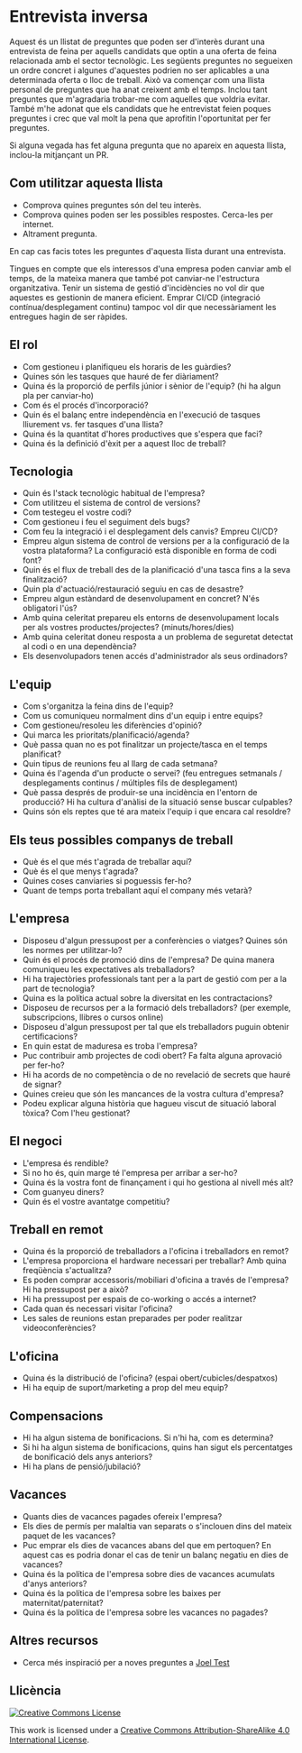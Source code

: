 # Entrevista inversa

Aquest és un llistat de preguntes que poden ser d'interès durant una entrevista de feina per aquells candidats que optin a una oferta de feina relacionada amb el sector tecnològic.
Les següents preguntes no segueixen un ordre concret i algunes d'aquestes podrien no ser aplicables a una determinada oferta o lloc de treball.
Això va començar com una llista personal de preguntes que ha anat creixent amb el temps. Inclou tant preguntes que m'agradaria trobar-me com aquelles que voldria evitar.
També m'he adonat que els candidats que he entrevistat feien poques preguntes i crec que val molt la pena que aprofitin l'oportunitat per fer preguntes.

Si alguna vegada has fet alguna pregunta que no apareix en aquesta llista, inclou-la mitjançant un PR.


## Com utilitzar aquesta llista

- Comprova quines preguntes són del teu interès.
- Comprova quines poden ser les possibles respostes. Cerca-les per internet.
- Altrament pregunta.

En cap cas facis totes les preguntes d'aquesta llista durant una entrevista.

Tingues en compte que els interessos d'una empresa poden canviar amb el temps, de la mateixa manera que també pot canviar-ne l'estructura organitzativa. Tenir un sistema de gestió d'incidències no vol dir que aquestes es gestionin de manera eficient. Emprar CI/CD (integració contínua/desplegament continu) tampoc vol dir que necessàriament les entregues hagin de ser ràpides.

## El rol

- Com gestioneu i planifiqueu els horaris de les guàrdies?
- Quines són les tasques que hauré de fer diàriament?
- Quina és la proporció de perfils júnior i sènior de l'equip? (hi ha algun pla per canviar-ho)
- Com és el procés d'incorporació?
- Quin és el balanç entre independència en l'execució de tasques lliurement vs. fer tasques d'una llista?
- Quina és la quantitat d'hores productives que s'espera que faci?
- Quina és la definició d'èxit per a aquest lloc de treball?

## Tecnologia

- Quin és l'stack tecnològic habitual de l'empresa?
- Com utilitzeu el sistema de control de versions?
- Com testegeu el vostre codi?
- Com gestioneu i feu el seguiment dels bugs?
- Com feu la integració i el desplegament dels canvis? Empreu CI/CD?
- Empreu algun sistema de control de versions per a la configuració de la vostra plataforma? La configuració està disponible en forma de codi font?
- Quin és el flux de treball des de la planificació d'una tasca fins a la seva finalització?
- Quin pla d'actuació/restauració seguiu en cas de desastre?
- Empreu algun estàndard de desenvolupament en concret? N'és obligatori l'ús?
- Amb quina celeritat prepareu els entorns de desenvolupament locals per als vostres productes/projectes? (minuts/hores/dies)
- Amb quina celeritat doneu resposta a un problema de seguretat detectat al codi o en una dependència?
- Els desenvolupadors tenen accés d'administrador als seus ordinadors?  

## L'equip

- Com s'organitza la feina dins de l'equip?
- Com us comuniqueu normalment dins d'un equip i entre equips?
- Com gestioneu/resoleu les diferències d'opinió?
- Qui marca les prioritats/planificació/agenda?
- Què passa quan no es pot finalitzar un projecte/tasca en el temps planificat?
- Quin tipus de reunions feu al llarg de cada setmana?
- Quina és l'agenda d'un producte o servei? (feu entregues setmanals / desplegaments continus / múltiples fils de desplegament)
- Què passa després de produir-se una incidència en l'entorn de producció? Hi ha cultura d'anàlisi de la situació sense buscar culpables?
- Quins són els reptes que té ara mateix l'equip i que encara cal resoldre?

## Els teus possibles companys de treball

- Què és el que més t'agrada de treballar aquí?
- Què és el que menys t'agrada?
- Quines coses canviaries si poguessis fer-ho?
- Quant de temps porta treballant aquí el company més vetarà?

## L'empresa

- Disposeu d'algun pressupost per a conferències o viatges? Quines són les normes per utilitzar-lo?
- Quin és el procés de promoció dins de l'empresa? De quina manera comuniqueu les expectatives als treballadors?
- Hi ha trajectòries professionals tant per a la part de gestió com per a la part de tecnologia?
- Quina es la política actual sobre la diversitat en les contractacions?
- Disposeu de recursos per a la formació dels treballadors? (per exemple, subscripcions, llibres o cursos online)
- Disposeu d'algun pressupost per tal que els treballadors puguin obtenir certificacions?
- En quin estat de maduresa es troba l'empresa?
- Puc contribuir amb projectes de codi obert? Fa falta alguna aprovació per fer-ho?
- Hi ha acords de no competència o de no revelació de secrets que hauré de signar?
- Quines creieu que són les mancances de la vostra cultura d'empresa?
- Podeu explicar alguna història que hagueu viscut de situació laboral tòxica? Com l'heu gestionat?

## El negoci

- L'empresa és rendible?
- Si no ho és, quin marge té l'empresa per arribar a ser-ho?
- Quina és la vostra font de finançament i qui ho gestiona al nivell més alt?
- Com guanyeu diners?
- Quin és el vostre avantatge competitiu?

## Treball en remot

- Quina és la proporció de treballadors a l'oficina i treballadors en remot?
- L'empresa proporciona el hardware necessari per treballar? Amb quina freqüència s'actualitza?
- Es poden comprar accessoris/mobiliari d'oficina a través de l'empresa? Hi ha pressupost per a això?
- Hi ha pressupost per espais de co-working o accés a internet?
- Cada quan és necessari visitar l'oficina?
- Les sales de reunions estan preparades per poder realitzar videoconferències?

## L'oficina

- Quina és la distribució de l'oficina? (espai obert/cubicles/despatxos)
- Hi ha equip de suport/marketing a prop del meu equip?

## Compensacions

- Hi ha algun sistema de bonificacions. Si n'hi ha, com es determina?
- Si hi ha algun sistema de bonificacions, quins han sigut els percentatges de bonificació dels anys anteriors?
- Hi ha plans de pensió/jubilació?

## Vacances

- Quants dies de vacances pagades ofereix l'empresa?
- Els dies de permís per malaltia van separats o s'inclouen dins del mateix paquet de les vacances?
- Puc emprar els dies de vacances abans del que em pertoquen? En aquest cas es podria donar el cas de tenir un balanç negatiu en dies de vacances?
- Quina és la política de l'empresa sobre dies de vacances acumulats d'anys anteriors?
- Quina és la política de l'empresa sobre les baixes per maternitat/paternitat?
- Quina és la política de l'empresa sobre les vacances no pagades?

## Altres recursos

- Cerca més inspiració per a noves preguntes a [Joel Test](https://www.joelonsoftware.com/2000/08/09/the-joel-test-12-steps-to-better-code/)

## Llicència

[![Creative Commons License](https://i.creativecommons.org/l/by-sa/4.0/88x31.png)](https://creativecommons.org/licenses/by-sa/4.0/)

This work is licensed under a [Creative Commons Attribution-ShareAlike 4.0 International License](https://creativecommons.org/licenses/by-sa/4.0/).
